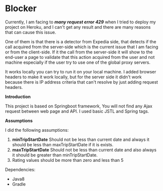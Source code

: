 # **Blocker**

Currently, I am facing to _**many request error 429**_ when I tried to deploy my project on Heroku, and I can't get any result and there are many reasons that can cause this issue.

One of them is that there is a detector from Expedia side, that detects if the call acquired from the server-side which is the current issue that I am facing or from the client-side. If it the call from the server-side it will show to the end-user a page to validate that this action acquired from the user and not machine especially if the user try to use one of the global proxy servers.

It works locally you can try to run it on your local machine.
I added browser headers to make it work locally, but for the server side it didn't work because there is IP address criteria that can't resolve by just adding request headers.

**Introduction**

This project is based on Springboot framework, You will not find any Ajax request between web page and API.
I used basic JSTL and Spring tags.

**Assumptions**

I did the following assumptions:
1. **minTripStartDate** Should not be less than current date and always it should be less than maxTripStartDate if it is exists.
2. **maxTripStartDate** Should not be less than current date and also always it should be greater than minTripStartDate.
3. Rating values should be more than zero and less than 5

Dependencies:
* Java8
* Gradle
